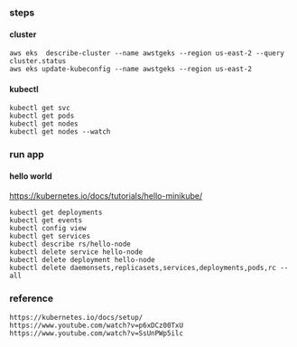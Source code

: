 ### steps

#### cluster 
```
aws eks  describe-cluster --name awstgeks --region us-east-2 --query cluster.status 
aws eks update-kubeconfig --name awstgeks --region us-east-2
```

#### kubectl
```
kubectl get svc
kubectl get pods 
kubectl get nodes
kubectl get nodes --watch
```

### run app

#### hello world
https://kubernetes.io/docs/tutorials/hello-minikube/

```
kubectl get deployments
kubectl get events
kubectl config view
kubectl get services
kubectl describe rs/hello-node
kubectl delete service hello-node
kubectl delete deployment hello-node
kubectl delete daemonsets,replicasets,services,deployments,pods,rc --all
```



### reference
```
https://kubernetes.io/docs/setup/
https://www.youtube.com/watch?v=p6xDCz00TxU
https://www.youtube.com/watch?v=SsUnPWp5ilc
```
